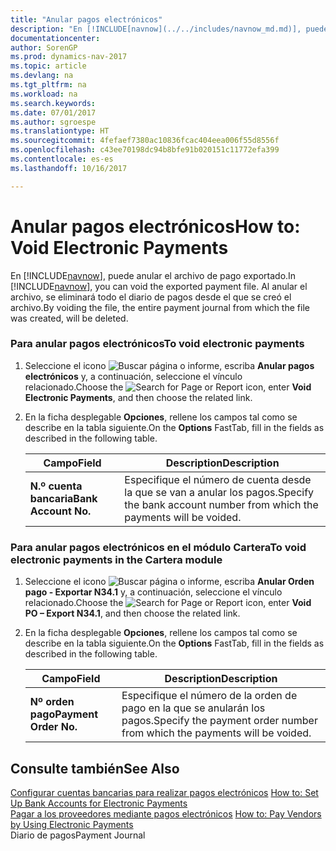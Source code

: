 ```yaml
---
title: "Anular pagos electrónicos"
description: "En [!INCLUDE[navnow](../../includes/navnow_md.md)], puede anular el archivo de pago exportado. Al anular el archivo, se eliminará todo el diario de pagos desde el que se creó el archivo."
documentationcenter: 
author: SorenGP
ms.prod: dynamics-nav-2017
ms.topic: article
ms.devlang: na
ms.tgt_pltfrm: na
ms.workload: na
ms.search.keywords: 
ms.date: 07/01/2017
ms.author: sgroespe
ms.translationtype: HT
ms.sourcegitcommit: 4fefaef7380ac10836fcac404eea006f55d8556f
ms.openlocfilehash: c43ee70198dc94b8bfe91b020151c11772efa399
ms.contentlocale: es-es
ms.lasthandoff: 10/16/2017

---
```

# <a name="how-to-void-electronic-payments"></a><span data-ttu-id="3dc7b-104">Anular pagos electrónicos</span><span class="sxs-lookup"><span data-stu-id="3dc7b-104">How to: Void Electronic Payments</span></span>
<span data-ttu-id="3dc7b-105">En [!INCLUDE[navnow](../../includes/navnow_md.md)], puede anular el archivo de pago exportado.</span><span class="sxs-lookup"><span data-stu-id="3dc7b-105">In [!INCLUDE[navnow](../../includes/navnow_md.md)], you can void the exported payment file.</span></span> <span data-ttu-id="3dc7b-106">Al anular el archivo, se eliminará todo el diario de pagos desde el que se creó el archivo.</span><span class="sxs-lookup"><span data-stu-id="3dc7b-106">By voiding the file, the entire payment journal from which the file was created, will be deleted.</span></span>  
  
### <a name="to-void-electronic-payments"></a><span data-ttu-id="3dc7b-107">Para anular pagos electrónicos</span><span class="sxs-lookup"><span data-stu-id="3dc7b-107">To void electronic payments</span></span>  
  
1.  <span data-ttu-id="3dc7b-108">Seleccione el icono ![Buscar página o informe](media/ui-search/search_small.png "icono Buscar página o informe"), escriba **Anular pagos electrónicos** y, a continuación, seleccione el vínculo relacionado.</span><span class="sxs-lookup"><span data-stu-id="3dc7b-108">Choose the ![Search for Page or Report](media/ui-search/search_small.png "Search for Page or Report icon") icon, enter **Void Electronic Payments**, and then choose the related link.</span></span>  
  
2.  <span data-ttu-id="3dc7b-109">En la ficha desplegable **Opciones**, rellene los campos tal como se describe en la tabla siguiente.</span><span class="sxs-lookup"><span data-stu-id="3dc7b-109">On the **Options** FastTab, fill in the fields as described in the following table.</span></span>  
  
    |<span data-ttu-id="3dc7b-110">Campo</span><span class="sxs-lookup"><span data-stu-id="3dc7b-110">Field</span></span>|<span data-ttu-id="3dc7b-111">Description</span><span class="sxs-lookup"><span data-stu-id="3dc7b-111">Description</span></span>|  
    |---------------------------------|---------------------------------------|  
    |<span data-ttu-id="3dc7b-112">**N.º cuenta bancaria**</span><span class="sxs-lookup"><span data-stu-id="3dc7b-112">**Bank Account No.**</span></span>|<span data-ttu-id="3dc7b-113">Especifique el número de cuenta desde la que se van a anular los pagos.</span><span class="sxs-lookup"><span data-stu-id="3dc7b-113">Specify the bank account number from which the payments will be voided.</span></span>|  
  
### <a name="to-void-electronic-payments-in-the-cartera-module"></a><span data-ttu-id="3dc7b-114">Para anular pagos electrónicos en el módulo Cartera</span><span class="sxs-lookup"><span data-stu-id="3dc7b-114">To void electronic payments in the Cartera module</span></span>  
  
1.  <span data-ttu-id="3dc7b-115">Seleccione el icono ![Buscar página o informe](media/ui-search/search_small.png "icono Buscar página o informe"), escriba **Anular Orden pago - Exportar N34.1** y, a continuación, seleccione el vínculo relacionado.</span><span class="sxs-lookup"><span data-stu-id="3dc7b-115">Choose the ![Search for Page or Report](media/ui-search/search_small.png "Search for Page or Report icon") icon, enter **Void PO – Export N34.1**, and then choose the related link.</span></span>  
  
2.  <span data-ttu-id="3dc7b-116">En la ficha desplegable **Opciones**, rellene los campos tal como se describe en la tabla siguiente.</span><span class="sxs-lookup"><span data-stu-id="3dc7b-116">On the **Options** FastTab, fill in the fields as described in the following table.</span></span>  
  
    |<span data-ttu-id="3dc7b-117">Campo</span><span class="sxs-lookup"><span data-stu-id="3dc7b-117">Field</span></span>|<span data-ttu-id="3dc7b-118">Description</span><span class="sxs-lookup"><span data-stu-id="3dc7b-118">Description</span></span>|  
    |---------------------------------|---------------------------------------|  
    |<span data-ttu-id="3dc7b-119">**Nº orden pago**</span><span class="sxs-lookup"><span data-stu-id="3dc7b-119">**Payment Order No.**</span></span>|<span data-ttu-id="3dc7b-120">Especifique el número de la orden de pago en la que se anularán los pagos.</span><span class="sxs-lookup"><span data-stu-id="3dc7b-120">Specify the payment order number from which the payments will be voided.</span></span>|  
  
## <a name="see-also"></a><span data-ttu-id="3dc7b-121">Consulte también</span><span class="sxs-lookup"><span data-stu-id="3dc7b-121">See Also</span></span>  
 <span data-ttu-id="3dc7b-122">[Configurar cuentas bancarias para realizar pagos electrónicos](how-to-set-up-bank-accounts-for-electronic-payments.md) </span><span class="sxs-lookup"><span data-stu-id="3dc7b-122">[How to: Set Up Bank Accounts for Electronic Payments](how-to-set-up-bank-accounts-for-electronic-payments.md) </span></span>  
 <span data-ttu-id="3dc7b-123">[Pagar a los proveedores mediante pagos electrónicos](how-to-pay-vendors-by-using-electronic-payments.md) </span><span class="sxs-lookup"><span data-stu-id="3dc7b-123">[How to: Pay Vendors by Using Electronic Payments](how-to-pay-vendors-by-using-electronic-payments.md) </span></span>  
 <span data-ttu-id="3dc7b-124">Diario de pagos</span><span class="sxs-lookup"><span data-stu-id="3dc7b-124">Payment Journal</span></span>

